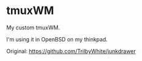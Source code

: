 # tmuxWM
My custom tmuxWM.

I'm using it in OpenBSD on my thinkpad.

Original: https://github.com/TrilbyWhite/junkdrawer
